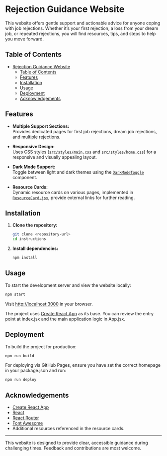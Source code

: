 # Rejection Guidance Website

This website offers gentle support and actionable advice for anyone coping with job rejections. Whether it’s your first rejection, a loss from your dream job, or repeated rejections, you will find resources, tips, and steps to help you move forward.

## Table of Contents

- [Rejection Guidance Website](#rejection-guidance-website)
  - [Table of Contents](#table-of-contents)
  - [Features](#features)
  - [Installation](#installation)
  - [Usage](#usage)
  - [Deployment](#deployment)
  - [Acknowledgements](#acknowledgements)

## Features

- **Multiple Support Sections:**  
  Provides dedicated pages for first job rejections, dream job rejections, and multiple rejections.
  
- **Responsive Design:**  
  Uses CSS styles ([`src/styles/main.css`](src/styles/main.css) and [`src/styles/home.css`](src/styles/home.css)) for a responsive and visually appealing layout.

- **Dark Mode Support:**  
  Toggle between light and dark themes using the [`DarkModeToggle`](src/components/shared/DarkModeToggle.jsx) component.

- **Resource Cards:**  
  Dynamic resource cards on various pages, implemented in [`ResourceCard.jsx`](src/components/shared/ResourceCard.jsx), provide external links for further reading.

## Installation

1. **Clone the repository:**

   ```sh
   git clone <repository-url>
   cd instructions
   ```

2. **Install dependencies:**

   ```sh
   npm install
   ```

## Usage

To start the development server and view the website locally:

```sh
npm start
```

Visit [http://localhost:3000](http://localhost:3000) in your browser.

The project uses [Create React App](https://github.com/facebook/create-react-app) as its base. You can review the entry point at index.jsx and the main application logic in App.jsx.

## Deployment

To build the project for production:

```sh
npm run build
```

For deploying via GitHub Pages, ensure you have set the correct homepage in your package.json and run:

```sh
npm run deploy
```

## Acknowledgements

- [Create React App](https://github.com/facebook/create-react-app)
- [React](https://reactjs.org/)
- [React Router](https://reactrouter.com/)
- [Font Awesome](https://fontawesome.com/)
- Additional resources referenced in the resource cards.

---

This website is designed to provide clear, accessible guidance during challenging times. Feedback and contributions are most welcome.